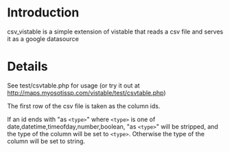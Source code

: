 # Introduction #

csv\_vistable is a simple extension of vistable that reads a csv file and serves it as a google datasource


# Details #

See test/csvtable.php for usage (or try it out at http://maps.myosotissp.com/vistable/test/csvtable.php)

The first row of the csv file is taken as the column ids.

If an id ends with "as `<type>`" where `<type>` is one of date,datetime,timeofday,number,boolean, "as `<type>`" will be stripped, and the type of the column will be set to `<type>`. Otherwise the type of the column will be set to string.